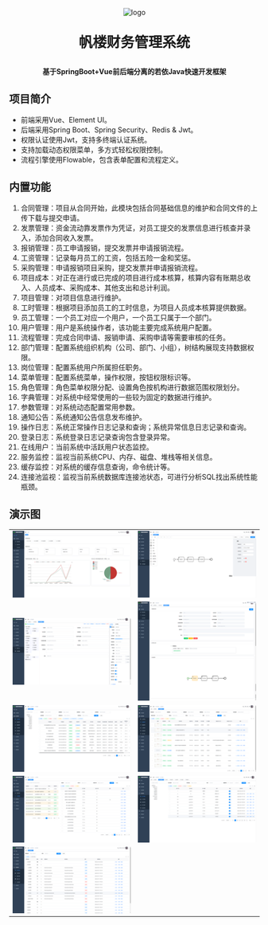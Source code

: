 <p align="center">
	<img alt="logo" src="https://oscimg.oschina.net/oscnet/up-d3d0a9303e11d522a06cd263f3079027715.png">
</p>
<h1 align="center" style="margin: 30px 0 30px; font-weight: bold;">帆楼财务管理系统</h1>
<h4 align="center">基于SpringBoot+Vue前后端分离的若依Java快速开发框架</h4>

[comment]: <> (<p align="center">)

[comment]: <> (	<a href="https://gitee.com/y_project/RuoYi-Vue/stargazers"><img src="https://gitee.com/y_project/RuoYi-Vue/badge/star.svg?theme=dark"></a>)

[comment]: <> (	<a href="https://gitee.com/y_project/RuoYi-Vue"><img src="https://img.shields.io/badge/RuoYi-v3.8.1-brightgreen.svg"></a>)

[comment]: <> (	<a href="https://gitee.com/y_project/RuoYi-Vue/blob/master/LICENSE"><img src="https://img.shields.io/github/license/mashape/apistatus.svg"></a>)

[comment]: <> (</p>)

## 项目简介

[comment]: <> (若依是一套全部开源的快速开发平台，毫无保留给个人及企业免费使用。)

* 前端采用Vue、Element UI。
* 后端采用Spring Boot、Spring Security、Redis & Jwt。
* 权限认证使用Jwt，支持多终端认证系统。
* 支持加载动态权限菜单，多方式轻松权限控制。  
* 流程引擎使用Flowable，包含表单配置和流程定义。  

## 内置功能

1.  合同管理：项目从合同开始，此模块包括合同基础信息的维护和合同文件的上传下载与提交申请。
2.  发票管理：资金流动靠发票作为凭证，对员工提交的发票信息进行核查并录入，添加合同收入发票。
3.  报销管理：员工申请报销，提交发票并申请报销流程。
4.  工资管理：记录每月员工的工资，包括五险一金和奖惩。
5.  采购管理：申请报销项目采购，提交发票并申请报销流程。
6.  项目成本：对正在进行或已完成的项目进行成本核算，核算内容有账期总收入、人员成本、采购成本、其他支出和总计利润。
7.  项目管理：对项目信息进行维护。
8.  工时管理：根据项目添加员工的工时信息，为项目人员成本核算提供数据。
9.  员工管理：一个员工对应一个用户，一个员工只属于一个部门。
10. 用户管理：用户是系统操作者，该功能主要完成系统用户配置。
11. 流程管理：完成合同申请、报销申请、采购申请等需要审核的任务。    
12. 部门管理：配置系统组织机构（公司、部门、小组），树结构展现支持数据权限。
13. 岗位管理：配置系统用户所属担任职务。
14. 菜单管理：配置系统菜单，操作权限，按钮权限标识等。
15. 角色管理：角色菜单权限分配、设置角色按机构进行数据范围权限划分。
16. 字典管理：对系统中经常使用的一些较为固定的数据进行维护。
17. 参数管理：对系统动态配置常用参数。
18. 通知公告：系统通知公告信息发布维护。
19. 操作日志：系统正常操作日志记录和查询；系统异常信息日志记录和查询。
20. 登录日志：系统登录日志记录查询包含登录异常。
21. 在线用户：当前系统中活跃用户状态监控。
22. 服务监控：监视当前系统CPU、内存、磁盘、堆栈等相关信息。
23. 缓存监控：对系统的缓存信息查询，命令统计等。
24. 连接池监视：监视当前系统数据库连接池状态，可进行分析SQL找出系统性能瓶颈。

[comment]: <> (22. 定时任务：在线（添加、修改、删除&#41;任务调度包含执行结果日志。)
[comment]: <> (13. 代码生成：前后端代码的生成（java、html、xml、sql）支持CRUD下载 。)
[comment]: <> (24. 系统接口：根据业务代码自动生成相关的api接口文档。)
[comment]: <> (27. 在线构建器：拖动表单元素生成相应的HTML代码。)


## 演示图

<table>
    <tr>
        <td><img src="https://raw.githubusercontent.com/Kasugano-Horou/financial_mng/master/picture/%E9%A6%96%E9%A1%B5.png"/></td>
        <td><img src="https://raw.githubusercontent.com/Kasugano-Horou/financial_mng/master/picture/%E6%B5%81%E7%A8%8B%E8%AE%BE%E8%AE%A1.png"/></td>
    </tr>
    <tr>
        <td><img src="https://raw.githubusercontent.com/Kasugano-Horou/financial_mng/master/picture/%E8%A1%A8%E5%8D%95%E9%85%8D%E7%BD%AE.png"/></td>
        <td><img src="https://raw.githubusercontent.com/Kasugano-Horou/financial_mng/master/picture/%E5%BE%85%E5%8A%9E%E6%B5%81%E7%A8%8B.png"/></td>
    </tr>
    <tr>
        <td><img src="https://raw.githubusercontent.com/Kasugano-Horou/financial_mng/master/picture/%E5%90%88%E5%90%8C.png"/></td>
        <td><img src="https://raw.githubusercontent.com/Kasugano-Horou/financial_mng/master/picture/%E5%8F%91%E7%A5%A8.png"/></td>
    </tr>
    <tr>
        <td><img src="https://raw.githubusercontent.com/Kasugano-Horou/financial_mng/master/picture/%E5%B7%A5%E6%97%B6.png"/></td>
        <td><img src="https://raw.githubusercontent.com/Kasugano-Horou/financial_mng/master/picture/%E7%94%A8%E6%88%B7.png"/></td>
    </tr>
    </tr>
	<tr>
        <td><img src="https://raw.githubusercontent.com/Kasugano-Horou/financial_mng/master/picture/%E8%8F%9C%E5%8D%95.png"/></td>
        <td><img src=""/></td>
    </tr>
</table>
